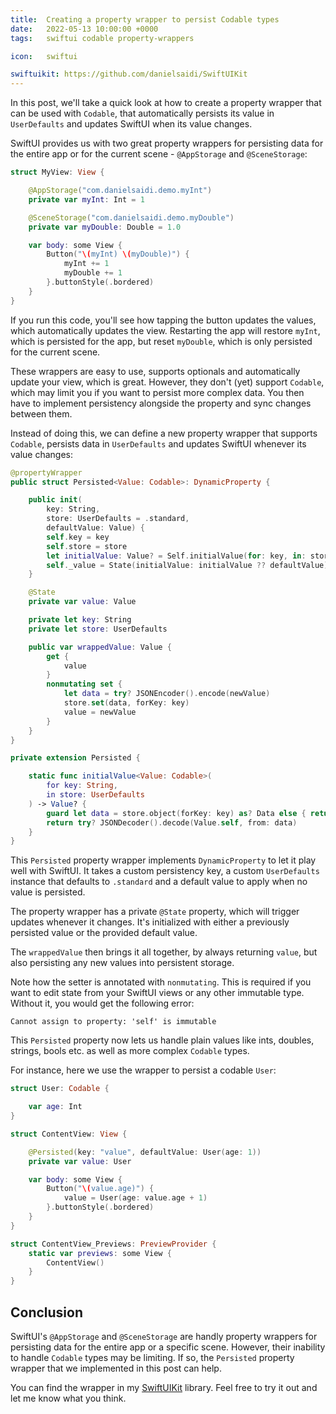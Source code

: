 ```yaml
---
title:  Creating a property wrapper to persist Codable types
date:   2022-05-13 10:00:00 +0000
tags:   swiftui codable property-wrappers

icon:   swiftui

swiftuikit: https://github.com/danielsaidi/SwiftUIKit
---
```


In this post, we'll take a quick look at how to create a property wrapper that can be used with `Codable`, that automatically persists its value in `UserDefaults` and updates SwiftUI when its value changes.

SwiftUI provides us with two great property wrappers for persisting data for the entire app or for the current scene - `@AppStorage` and `@SceneStorage`:

```swift
struct MyView: View {

    @AppStorage("com.danielsaidi.demo.myInt")
    private var myInt: Int = 1

    @SceneStorage("com.danielsaidi.demo.myDouble")
    private var myDouble: Double = 1.0

    var body: some View {
        Button("\(myInt) \(myDouble)") {
            myInt += 1
            myDouble += 1
        }.buttonStyle(.bordered)
    }
}
```

If you run this code, you'll see how tapping the button updates the values, which automatically updates the view. Restarting the app will restore `myInt`, which is persisted for the app, but reset `myDouble`, which is only persisted for the current scene.

These wrappers are easy to use, supports optionals and automatically update your view, which is great. However, they don't (yet) support `Codable`, which may limit you if you want to persist more complex data. You then have to implement persistency alongside the property and sync changes between them.

Instead of doing this, we can define a new property wrapper that supports `Codable`, persists data in `UserDefaults` and updates SwiftUI whenever its value changes:

```swift
@propertyWrapper
public struct Persisted<Value: Codable>: DynamicProperty {

    public init(
        key: String,
        store: UserDefaults = .standard,
        defaultValue: Value) {
        self.key = key
        self.store = store
        let initialValue: Value? = Self.initialValue(for: key, in: store)
        self._value = State(initialValue: initialValue ?? defaultValue)
    }

    @State
    private var value: Value

    private let key: String
    private let store: UserDefaults

    public var wrappedValue: Value {
        get {
            value
        }
        nonmutating set {
            let data = try? JSONEncoder().encode(newValue)
            store.set(data, forKey: key)
            value = newValue
        }
    }
}

private extension Persisted {

    static func initialValue<Value: Codable>(
        for key: String,
        in store: UserDefaults
    ) -> Value? {
        guard let data = store.object(forKey: key) as? Data else { return nil }
        return try? JSONDecoder().decode(Value.self, from: data)
    }
}
```

This `Persisted` property wrapper implements `DynamicProperty` to let it play well with SwiftUI. It takes a custom persistency key, a custom `UserDefaults` instance that defaults to `.standard` and a default value to apply when no value is persisted.

The property wrapper has a private `@State` property, which will trigger updates whenever it changes. It's initialized with either a previously persisted value or the provided default value.

The `wrappedValue` then brings it all together, by always returning `value`, but also persisting any new values into persistent storage.

Note how the setter is annotated with `nonmutating`. This is required if you want to edit state from your SwiftUI views or any other immutable type. Without it, you would get the following error:

```
Cannot assign to property: 'self' is immutable
```

This `Persisted` property now lets us handle plain values like ints, doubles, strings, bools etc. as well as more complex `Codable` types.

For instance, here we use the wrapper to persist a codable `User`:

```swift
struct User: Codable {

    var age: Int
}

struct ContentView: View {

    @Persisted(key: "value", defaultValue: User(age: 1))
    private var value: User

    var body: some View {
        Button("\(value.age)") {
            value = User(age: value.age + 1)
        }.buttonStyle(.bordered)
    }
}

struct ContentView_Previews: PreviewProvider {
    static var previews: some View {
        ContentView()
    }
}
```


## Conclusion

SwiftUI's `@AppStorage` and `@SceneStorage` are handly property wrappers for persisting data for the entire app or a specific scene. However, their inability to handle `Codable` types may be limiting. If so, the `Persisted` property wrapper that we implemented in this post can help.

You can find the wrapper in my [SwiftUIKit]({{page.swiftuikit}}) library. Feel free to try it out and let me know what you think.